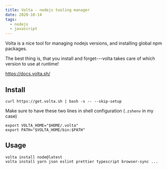 ```yaml
---
title: Volta - nodejs tooling manager
date: 2020-10-14
tags:
  - nodejs
  - javascript
---
```


Volta is a nice tool for managing nodejs versions, and installing global npm packages.

The best thing is, that you install and forget---volta takes care of which version to use at runtime!

https://docs.volta.sh/

## Install

```
curl https://get.volta.sh | bash -s -- --skip-setup
```

Make sure to have these two lines in shell configuration (`.zshenv` in my case)

```
export VOLTA_HOME="$HOME/.volta"
export PATH="$VOLTA_HOME/bin:$PATH"
```

## Usage

```
volta install node@latest
volta install yarn json eslint prettier typescript browser-sync ...
```
